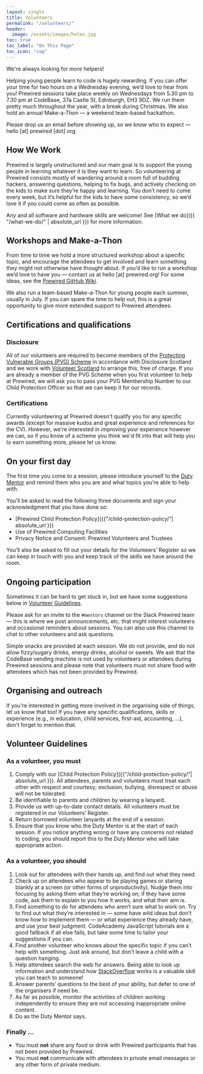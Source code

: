 ```yaml
---
layout: single
title: Volunteers
permalink: "/volunteers/"
header:
  image: /assets/images/helen.jpg
toc: true
toc_label: "On This Page"
toc_icon: "cog"
---
```

We're always looking for more helpers!

Helping young people learn to code is hugely rewarding. If you can offer your time for two hours on a Wednesday evening, we’d love to hear from you! Prewired sessions take place weekly on Wednesdays from 5.30 pm to 7.30 pm at CodeBase, 37a Castle St, Edinburgh, EH3 9DZ. We run them pretty much throughout the year, with a break during Christmas. We also hold an annual Make-a-Thon &mdash; a weekend team-based hackathon.

Please drop us an email before showing up, so we know who to expect &mdash; hello [at] prewired [dot] org.


<!-- Read on to find out more about [how we teach](#how-we-teach), [getting Disclosure](#certifications-and-qualifications), [what to do you on your first day](#on-your-first-day), [becoming a long-term volunteer](#ongoing-participation), and read the [volunteer guidelines](#volunteer-guidelines). -->

## How We Work

Prewired is largely unstructured and our main goal is to support the young people in learning whatever it is they want to learn. So volunteering at Prewired consists mostly of wandering around a room full of budding hackers, answering questions, helping to fix bugs, and actively checking on the kids to make sure they’re happy and learning. You don’t need to come every week, but it’s helpful for the kids to have some consistency, so we’d love it if you could come as often as possible.

Any and all software and hardware skills are welcome! See [What we do]({{ "/what-we-do/" | absolute_url }}) for more information.


## Workshops and Make-a-Thon

From time to time we hold a more structured workshop about a specific topic, and encourage the attendees to get involved and learn something they might not otherwise have thought about. If you’d like to run a workshop we’d love to have you &mdash; contact us at hello [at] prewired.org! For some ideas, see the [Prewired GitHub Wiki](https://github.com/prewired/workshops/wiki).

We also run a team-based Make-a-Thon for young people each summer, usually in July. If you can spare the time to help out, this is a great opportunity to give more extended support to Prewired attendees.


## Certifications and qualifications

### Disclosure

All of our volunteers are required to become members of the [Protecting Vulnerable Groups (PVG) Scheme](https://www.mygov.scot/pvg-scheme/) in accordance with Disclosure Scotland and we work with [Volunteer Scotland](https://www.volunteerscotland.net) to arrange this, free of charge.  If you are already a member of the PVG Scheme when you first volunteer to help at Prewired, we will ask you to pass your PVG Membership Number to our Child Protection Officer so that we can keep it for our records.


### Certifications

Currently volunteering at Prewired doesn't qualify you for any specific awards (except for massive kudos and great experience and references for the CV). However, we're interested in improving your experience however we can, so if you know of a scheme you think we'd fit into that will help you to earn something more, please let us know.


## On your first day


<!--You'll be asked to read our [child protection policy]({{ base_path }}/child-protection-policy/) and sign your acknowledgment that you have done so. You'll also be asked to fill out your details for the [volunteers database](https://docs.google.com/forms/d/1NAZyNhLD-vFHEqpxOqYa0oaWjvDHe2Xuy4RI1uUqgGM/viewform) so we can keep in touch with you and keep track of the skills we have around the room (you can ask us to remove you from this at any time, if you decide to stop coming).
-->


The first time you come to a session, please introduce yourself to the [Duty Mentor]({{"/duty-mentor/"|absolute_url}}) and remind them who you are and what topics you’re able to help with.

You’ll be asked to read the following three documents and sign your acknowledgment that you have done so:

* [Prewired Child Protection Policy]({{"/child-protection-policy/"| absolute_url }})
* Use of Prewired Computing Facilities
* Privacy Notice and Consent: Prewired Volunteers and Trustees

You’ll also be asked to fill out your details for the Volunteers’ Register so we can keep in touch with you and keep track of the skills we have around the room.


## Ongoing participation

Sometimes it can be hard to get stuck in, but we have some suggestions below in [Volunteer Guidelines](#volunteer-guidelines).

Please ask for an invite to the `#mentors` channel on the Slack Prewired team &mdash; this is where we post announcements, etc. that might interest volunteers and occasional reminders about sessions. You can also use this channel to chat to other volunteers and ask questions.

Simple snacks are provided at each session. We do not provide, and do not allow fizzy/sugary drinks, energy drinks, alcohol or sweets. We ask that the CodeBase vending machine is not used by volunteers or attendees during Prewired sessions and please note that volunteers must not share food with attendees which has not been provided by Prewired.

<!-- Stand around chatting between themselves for long periods. You can take the juice-break with everyone else, but remember you’re here to help the kids, not socialise! (We periodically arrange volunteers parties for that!) -->


## Organising and outreach

If you're interested in getting more involved in the organising side of things, let us know that too! If you have any specific qualifications, skills or experience (e.g., in education, child services, first-aid, accounting, ...), don't forget to mention that.


## Volunteer Guidelines

### As a volunteer, you must

1. Comply with our [Child Protection Policy]({{"/child-protection-policy/"| absolute_url }}). All attendees, parents and volunteers must treat each other with respect and courtesy; exclusion, bullying, disrespect or abuse will not be tolerated.
2. Be identifiable to parents and children by wearing a lanyard.
3. Provide us with up-to-date contact details. All volunteers must be registered in our Volunteers’ Register.
4. Return borrowed volunteer lanyards at the end of a session.
5. Ensure that you know who the Duty Mentor is at the start of each session. If you notice anything wrong or have any concerns not related to coding, you  should report this to the Duty Mentor who will take appropriate action.


### As a volunteer, you should

1. Look out for attendees with their hands up, and find out what they need.
2. Check up on attendees who appear to be playing games or staring blankly at a screen (or other forms of unproductivity). Nudge them into focusing by asking them what they’re working on; if they have some code, ask them to explain to you how it works, and what their aim is.
3. Find something to do for attendees who aren’t sure what to work on. Try to find out what they’re interested in &mdash; some have wild ideas but don’t know how to implement them &mdash;  or what experience they already have, and use your best judgment. CodeAcademy JavaScript tutorials are a good fallback if all else fails, but take some time to tailor your suggestions if you can.
4. Find another volunteer who knows about the specific topic if you can’t help with something. Just ask around, but don’t leave a child with a question hanging.
5. Help attendees search the web for answers. Being able to look up information and understand how [StackOverflow](https://stackoverflow.com/questions) works is a valuable skill you can teach to someone!
6. Answer parents’ questions to the best of your ability, but defer to one of the organisers if need be.
7. As far as possible, monitor the activities of children working independently to ensure they are not accessing inappropriate online content.
8. Do as the Duty Mentor says.


### Finally ...

* You must **not** share any food or drink with Prewired participants that has not been provided by Prewired.
* You must **not** communicate with attendees in private email messages or any other form of private medium.




